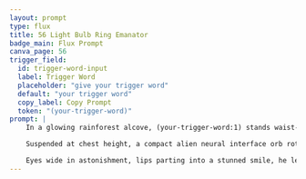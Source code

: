 ```yaml
---
layout: prompt
type: flux
title: 56 Light Bulb Ring Emanator
badge_main: Flux Prompt
canva_page: 56
trigger_field:
  id: trigger-word-input
  label: Trigger Word
  placeholder: "give your trigger word"
  default: "your trigger word"
  copy_label: Copy Prompt
  token: "(your-trigger-word)"
prompt: |
    In a glowing rainforest alcove, (your-trigger-word:1) stands waist-up in frame, angled three-quarters toward camera, wearing a plain dark blue T-shirt. Teal-and-magenta vines pulse softly behind him, their light sculpting his silhouette with hyperreal clarity reminiscent of a grounded 50mm capture.

    Suspended at chest height, a compact alien neural interface orb rotates slowly. Streams of violet data crawl along its surface until his fingertips brush it with gentle curiosity. The contact releases a harmonic hum and a narrow beam of holographic code that climbs upward, painting shifting glyphs across his cheeks, forehead, and the bridge of his nose.

    Eyes wide in astonishment, lips parting into a stunned smile, he leans in as the orb scans and synchronizes with his mind. The surrounding forest responds—leaves curl skyward, mist funnels inward, and ambient light tightens around them—framing his expressive face as the emotional anchor of this intimate, cinematic moment of first contact.
---
```

